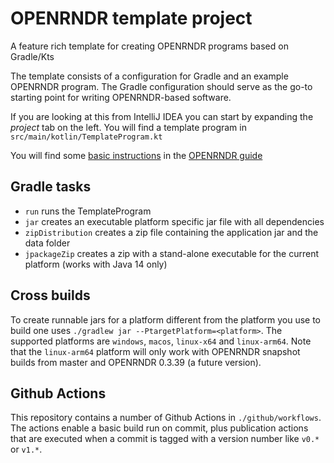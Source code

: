 # OPENRNDR template project 
A feature rich template for creating OPENRNDR programs based on Gradle/Kts

The template consists of a configuration for Gradle and an example OPENRNDR program. The Gradle configuration should serve as the
go-to starting point for writing OPENRNDR-based software.

If you are looking at this from IntelliJ IDEA you can start by expanding the _project_ tab on the left. You will find a template program in `src/main/kotlin/TemplateProgram.kt`

You will find some [basic instructions](https://guide.openrndr.org/#/02_Getting_Started_with_OPENRNDR/C00_SetupYourFirstProgram) in the [OPENRNDR guide](https://guide.openrndr.org)

## Gradle tasks
 - `run` runs the TemplateProgram
 - `jar` creates an executable platform specific jar file with all dependencies
 - `zipDistribution` creates a zip file containing the application jar and the data folder
 - `jpackageZip` creates a zip with a stand-alone executable for the current platform (works with Java 14 only)

## Cross builds
To create runnable jars for a platform different from the platform you use to build one uses `./gradlew jar --PtargetPlatform=<platform>`. The supported platforms are `windows`, `macos`, `linux-x64` and `linux-arm64`. Note that the `linux-arm64` platform will only work with OPENRNDR snapshot builds from master and OPENRNDR 0.3.39 (a future version).

## Github Actions

This repository contains a number of Github Actions in `./github/workflows`. 
The actions enable a basic build run on commit, plus publication actions that are executed when
a commit is tagged with a version number like `v0.*` or `v1.*`.

